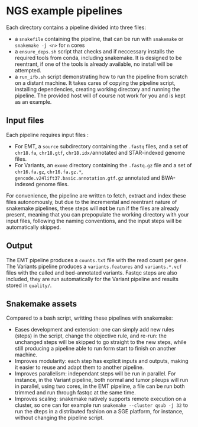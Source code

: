 # NGS example pipelines

Each directory contains a pipeline divided into three files:
 * a `snakefile` containing the pipeline, that can be run with `snakemake` or `snakemake -j <n>` for `n` cores
 * a `ensure_deps.sh` script that checks and if neccessary installs the required tools from conda, including snakemake. It is designed to be reentrant, if one of the tools is already available, no install will be attempted.
 * a `run_ifb.sh` script demonstrating how to run the pipeline from scratch on a distant machine. It takes cares of copying the pipeline script, installing dependencies, creating working directory and running the pipeline. The provided host will of course not work for you and is kept as an example.
 
 ## Input files
 Each pipeline requires input files :
  * For EMT, a `source` subdirectory containing the `.fastq` files, and a set of `chr18.fa`, `chr18.gtf`, `chr18.idx/`annotated and STAR-indexed genome files.
  * For Variants, an `exome` directory containing the `.fastq.gz` file and a set of `chr16.fa.gz`, `chr16.fa.gz.*`, `gencode.v24lift37.basic.annotation.gtf.gz` annotated and BWA-indexed genome files.
 
 For convenience, the pipeline are written to fetch, extract and index these files autonomously, but due to the incremental and reentrant nature of snakemake pipelines, these steps will **not** be run if the files are already present, meaning that you can prepopulate the working directory with your input files, following the naming conventions, and the input steps will be automatically skipped.
 
 ## Output
 The EMT pipeline produces a `counts.txt` file with the read count per gene.
 The Variants pipeline produces a `variants.features` and `variants.*.vcf` files with the called and bed-annotated variants.
 Fastqc steps are also included, they are run automatically for the Variant pipeline and results stored in `quality/`.
 
 ## Snakemake assets
 Compared to a bash script, writting these pipelines with snakemake:
  * Eases development and extension: one can simply add new rules (steps) in the script, change the objective rule, and re-run: the unchanged steps will be skipped to go straight to the new steps, while still producing a pipeline able to run form start to finish on another machine.
  * Improves modularity: each step has explicit inputs and outputs, making it easier to reuse and adapt them to another pipeline.
  * Improves parallelism: independant steps will be run in parallel. For instance, in the Variant pipeline, both normal and tumor pileups will run in parallel, using two cores, in the EMT pipeline, a file can be run both trimmed and run through fastqc at the same time.
  * Improves scaling: snakemake natively supports remote execution on a cluster, so one can for example run `snakemake --cluster qsub -j 32` to run the dteps in a distributed fashion on a SGE platform, for instance, without changing the pipeline script.
  

